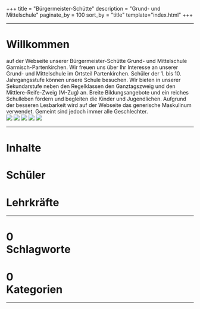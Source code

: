 +++
title = "Bürgermeister-Schütte"
description = "Grund- und Mittelschule"
paginate_by = 100
sort_by = "title"
template="index.html"
+++

---


<div class="double">
<div style="text-align: left; hyphens: auto;"><h1>Willkommen</h1>
auf der Webseite unserer Bürgermeister-Schütte Grund- und Mittelschule Garmisch-Partenkirchen. Wir freuen uns über Ihr Interesse an unserer Grund- und Mittelschule im Ortsteil Partenkirchen.  
Schüler der 1. bis 10. Jahrgangsstufe können unsere Schule besuchen. Wir bieten in unserer Sekundarstufe neben den Regelklassen den Ganztagszweig und den Mittlere-Reife-Zweig (M-Zug) an. Breite Bildungsangebote und ein reiches Schulleben fördern und begleiten die Kinder und Jugendlichen. Aufgrund der besseren Lesbarkeit wird auf der Webseite das generische Maskulinum verwendet. Gemeint sind jedoch immer alle Geschlechter.
</div>
<div class="teaser"
onclick="javascript:location.href='/schulphilosophie'"
id="teaser">
<img src="/images/teaser0.png">
<img src="/images/teaser1.png">
<img src="/images/teaser2.png">
<img src="/images/teaser3.png">
<img src="/images/teaser4.png">
</div>
</div>

---

<div  class="triple">
<div onclick="location.href = 'posts/' ">

<h1 class="title">
Inhalte
</h1>
<div id="piechart1">
</div>
</div>
<div onclick="location.href = 'klassen/' ">
<h1 class="title">
Schüler
</h1>
<div id="piechart2">
</div>
</div>
<div onclick="location.href = 'infos/personal/' ">
<h1 class="title">
Lehrkräfte
</h1>
<div id="piechart3">
</div>
</div>

</div>

---

<div  class="triple">
<div onclick="location.href = 'tags/' ">

<h1 class="title">
<span id="tagsnumber">0</span><br>
<span class="icon">
          <i class="fas fa-tags"></i>
        </span>
Schlagworte
</h1>
</div>
<div onclick="location.href = 'categories/' ">


<h1 class="title">
<span id="categoriesnumber">0</span><br>
<span class="icon">
          <i class="fas fa-cubes"></i>
        </span>
Kategorien
</h1>
</div>

</div>

---
